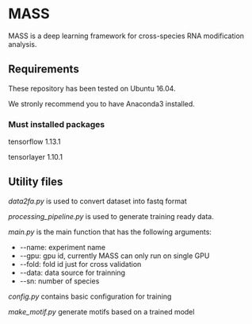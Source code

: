 # MASS

MASS is a deep learning framework for cross-species RNA modification analysis.

## Requirements

These repository has been tested on Ubuntu 16.04.

We stronly recommend you to have Anaconda3 installed.

### Must installed packages

tensorflow  1.13.1

tensorlayer 1.10.1

## Utility files

*data2fa.py* is used to convert dataset into fastq format

*processing_pipeline.py* is used to generate training ready data.

*main.py* is the main function that has the following arguments:
 
 - --name: experiment name
 - --gpu: gpu id, currently MASS can only run on single GPU
 - --fold: fold id just for cross validation
 - --data: data source for trainning
 - --sn: number of species

*config.py* contains basic configuration for training

*make_motif.py* generate motifs based on a trained model

